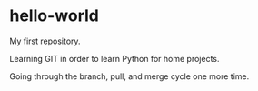 # hello-world
My first repository.

Learning GIT in order to learn Python for home projects.

Going through the branch, pull, and merge cycle one more time.
